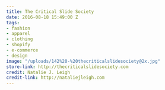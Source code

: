 ```yaml
---
title: The Critical Slide Society
date: 2016-08-18 15:49:00 Z
tags:
- fashion
- apparel
- clothing
- shopify
- e-commerce
- design
image: "/uploads/142%20-%20thecriticalslidesociety@2x.jpg"
store-link: http://thecriticalslidesociety.com
credit: Natalie J. Leigh
credit-link: http://nataliejleigh.com
---
```


